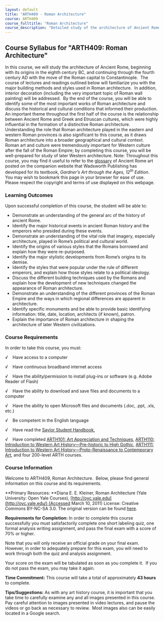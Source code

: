 ```yaml
---
layout: default
title: "ARTH409 - Roman Architecture"
course: ARTH409
course_fulltitle: "Roman Architecture"
course_description: "Detailed study of the architecture of Ancient Rome, beginning with its origins in the eighth century BC, and continuing through the Roman capital’s move to Constantinople in the fourth century AD. This course will explore the major architectural influences, building methods and styles of the Roman Empire."
---
```

Course Syllabus for "ARTH409: Roman Architecture"
-------------------------------------------------

In this course, we will study the architecture of Ancient Rome,
beginning with its origins in the eighth century BC, and continuing
through the fourth century AD with the move of the Roman capital to
Constantinople.  The course of lectures and readings outlined below will
familiarize you with the major building methods and styles used in Roman
architecture.  In addition, interior decoration (including the very
important topic of Roman wall painting) will be addressed.  By the end
of the course, you will be able to identify some of the most important
works of Roman architecture and discuss the historical and cultural
conditions that informed their production. An important theme throughout
the first half of the course is the relationship between Ancient Rome
and Greek and Etruscan cultures, which were highly influential in the
formation of a distinctive Roman architecture.  Understanding the role
that Roman architecture played in the eastern and western Roman
provinces is also significant to this course, as it draws Roman
architecture into a broader geographical and cultural context.  Roman
art and culture were tremendously important for Western culture after
the fall of the Roman Empire; by completing this course, you will be
well-prepared for study of later Western architecture. Note: Throughout
this course, you may find it useful to refer to the
[glossary](http://www.wadsworth.com/cgi-wadsworth/course_products_wp.pl?resource_id=10&fid=M35&product_isbn_issn=0155050907&chapter_number=10&altname=Glossary)
of Ancient Rome art posted on the companion website that Wadsworth
Publishing has developed for its textbook, *Gardner’s Art through the
Ages, 12<sup>th</sup> Edition*.   You may wish to bookmark this page in
your browser for ease of use.  Please respect the copyright and terms of
use displayed on this webpage.

### Learning Outcomes

Upon successful completion of this course, the student will be able to:

-   Demonstrate an understanding of the general arc of the history of
    ancient Rome.
-   Identify the major historical events in ancient Roman history and
    the emperors who presided during these events.
-   Demonstrate an understanding of the vital role that imagery,
    especially architecture, played in Rome’s political and cultural
    world.
-   Identify the origins of various styles that the Romans borrowed and
    explain how they were re-purposed.
-   Identify the major stylistic developments from Rome’s origins to its
    demise.
-   Identify the styles that were popular under the rule of different
    emperors, and explain how those styles relate to a political
    ideology.
-   Discuss the different building techniques used by the Romans and
    explain how the development of new techniques changed the appearance
    of Roman architecture.
-   Demonstrate an understanding of the different provinces of the Roman
    Empire and the ways in which regional differences are apparent in
    architecture.
-   Identify specific monuments and be able to provide basic identifying
    information: title, date, location, architects (if known), patron.
-   Explain the importance of Roman architecture in shaping the
    architecture of later Western civilizations.

### Course Requirements

In order to take this course, you must:  
  
 √    Have access to a computer  
  
 √    Have continuous broadband internet access  
  
 √    Have the ability/permission to install plug-ins or software (e.g.
Adobe Reader of Flash)  
  
 √    Have the ability to download and save files and documents to a
computer  
  
 √    Have the ability to open Microsoft files and documents (.doc,
.ppt, .xls, etc.)  
  
 √    Be competent in the English language

√    Have read the [Saylor Student
Handbook.](http://www.saylor.org/site/wp-content/uploads/2012/05/Saylor-StudentHandbook.pdf)

√    Have completed [ARTH101: Art Appreciation and
Techniques](http://www.saylor.org/courses/arth101/), [ARTH110:
Introduction to Western Art History—Pre-historic to High
Gothic](http://www.saylor.org/courses/arth110/), [ARTH111: Introduction
to Western Art History—Proto-Renaissance to Contemporary
Art](http://www.saylor.org/courses/arth111/), and four 200-level ARTH
courses.

### Course Information

Welcome to ARTH409, Roman Architecture.  Below, please find general
information on this course and its requirements. 

**Primary Resources: **Diana E. E. Kleiner, Roman Architecture (Yale
University: Open Yale
Courses), [http://oyc.yale.edu](http://oyc.yale.edu/) (Accessed March
10, 2011) License: Creative Commons BY-NC-SA 3.0. The original version
can be
found [here](http://oyc.yale.edu/history-art/hsar-252#overview).  
  
 **Requirements for Completion:** In order to complete this course
successfully you must satisfactorily complete one short labeling quiz,
one formal analysis writing assignment, and pass the final exam with a
score of 70% or higher.

Note that you will only receive an official grade on your final exam. 
However, in order to adequately prepare for this exam, you will need to
work through both the quiz and analysis assignment.

Your score on the exam will be tabulated as soon as you complete it.  If
you do not pass the exam, you may take it again.

**Time Commitment:** This course will take a total of approximately **43
hours** to complete.

**Tips/Suggestions:** As with any art history course, it is important
that you take time to carefully examine any and all images presented in
this course.  Pay careful attention to images presented in video
lectures, and pause the videos or go back as necessary to review.  Most
images also can be easily located in a Google search.
